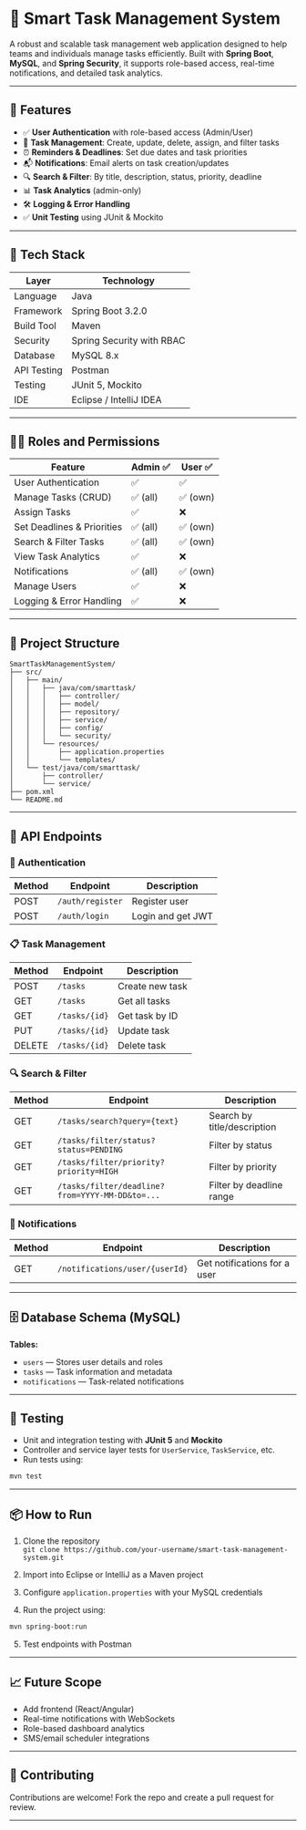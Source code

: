 # 🧠 Smart Task Management System

A robust and scalable task management web application designed to help teams and individuals manage tasks efficiently. Built with **Spring Boot**, **MySQL**, and **Spring Security**, it supports role-based access, real-time notifications, and detailed task analytics.

---

## 📌 Features

- ✅ **User Authentication** with role-based access (Admin/User)
- 📝 **Task Management**: Create, update, delete, assign, and filter tasks
- ⏰ **Reminders & Deadlines**: Set due dates and task priorities
- 📬 **Notifications**: Email alerts on task creation/updates
- 🔍 **Search & Filter**: By title, description, status, priority, deadline
- 📊 **Task Analytics** (admin-only)
- 🛠️ **Logging & Error Handling**
- ✅ **Unit Testing** using JUnit & Mockito

---

## 🧱 Tech Stack

| Layer           | Technology                          |
|----------------|-------------------------------------|
| Language        | Java                                |
| Framework       | Spring Boot 3.2.0                   |
| Build Tool      | Maven                               |
| Security        | Spring Security with RBAC           |
| Database        | MySQL 8.x                           |
| API Testing     | Postman                             |
| Testing         | JUnit 5, Mockito                    |
| IDE             | Eclipse / IntelliJ IDEA             |

---

## 🧑‍💻 Roles and Permissions

| Feature                         | Admin ✅ | User ✅ |
|----------------------------------|----------|----------|
| User Authentication              | ✅        | ✅        |
| Manage Tasks (CRUD)              | ✅ (all)  | ✅ (own)  |
| Assign Tasks                     | ✅        | ❌        |
| Set Deadlines & Priorities       | ✅ (all)  | ✅ (own)  |
| Search & Filter Tasks            | ✅ (all)  | ✅ (own)  |
| View Task Analytics              | ✅        | ❌        |
| Notifications                   | ✅ (all)  | ✅ (own)  |
| Manage Users                     | ✅        | ❌        |
| Logging & Error Handling         | ✅        | ❌        |

---

## 📁 Project Structure

```
SmartTaskManagementSystem/
├── src/
│   ├── main/
│   │   ├── java/com/smarttask/
│   │   │   ├── controller/
│   │   │   ├── model/
│   │   │   ├── repository/
│   │   │   ├── service/
│   │   │   ├── config/
│   │   │   └── security/
│   │   └── resources/
│   │       ├── application.properties
│   │       └── templates/
│   └── test/java/com/smarttask/
│       ├── controller/
│       └── service/
├── pom.xml
└── README.md
```

---

## 🔌 API Endpoints

### 🔐 Authentication

| Method | Endpoint           | Description        |
|--------|--------------------|--------------------|
| POST   | `/auth/register`   | Register user      |
| POST   | `/auth/login`      | Login and get JWT  |

### 📋 Task Management

| Method | Endpoint                         | Description                        |
|--------|----------------------------------|------------------------------------|
| POST   | `/tasks`                         | Create new task                    |
| GET    | `/tasks`                         | Get all tasks                      |
| GET    | `/tasks/{id}`                    | Get task by ID                     |
| PUT    | `/tasks/{id}`                    | Update task                        |
| DELETE | `/tasks/{id}`                    | Delete task                        |

### 🔍 Search & Filter

| Method | Endpoint                                         | Description                            |
|--------|--------------------------------------------------|----------------------------------------|
| GET    | `/tasks/search?query={text}`                     | Search by title/description            |
| GET    | `/tasks/filter/status?status=PENDING`            | Filter by status                       |
| GET    | `/tasks/filter/priority?priority=HIGH`           | Filter by priority                     |
| GET    | `/tasks/filter/deadline?from=YYYY-MM-DD&to=...`  | Filter by deadline range               |

### 📩 Notifications

| Method | Endpoint                       | Description                     |
|--------|--------------------------------|---------------------------------|
| GET    | `/notifications/user/{userId}` | Get notifications for a user    |

---

## 🗄️ Database Schema (MySQL)

**Tables:**
- `users` — Stores user details and roles
- `tasks` — Task information and metadata
- `notifications` — Task-related notifications

---

## 🧪 Testing

- Unit and integration testing with **JUnit 5** and **Mockito**
- Controller and service layer tests for `UserService`, `TaskService`, etc.
- Run tests using:
```bash
mvn test
```

---

## 📦 How to Run

1. Clone the repository  
   `git clone https://github.com/your-username/smart-task-management-system.git`

2. Import into Eclipse or IntelliJ as a Maven project

3. Configure `application.properties` with your MySQL credentials

4. Run the project using:
```bash
mvn spring-boot:run
```

5. Test endpoints with Postman

---

## 📈 Future Scope

- Add frontend (React/Angular)
- Real-time notifications with WebSockets
- Role-based dashboard analytics
- SMS/email scheduler integrations

---

## 🤝 Contributing

Contributions are welcome! Fork the repo and create a pull request for review.

---


